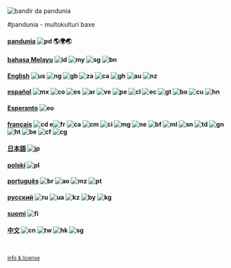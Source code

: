 
![](http://www.pandunia.info/bandir/bandir.png "bandir da pandunia")

#pandunia - multokulturi baxe

#### [pandunia](pandunia/index.md) ![](http://pandunia.info/bandir/qpn.svg "pd") 🌎🌍🌏

#### [bahasa Melayu](malayi/index.md) ![](http://pandunia.info/bandir/id.svg "id") ![](http://pandunia.info/bandir/my.svg "my") ![](http://pandunia.info/bandir/sg.svg "sg") ![](http://pandunia.info/bandir/bn.svg "bn")

#### [English](engli/index.md) ![](http://pandunia.info/bandir/us.svg "us") ![](http://pandunia.info/bandir/ng.svg "ng") ![](http://pandunia.info/bandir/gb.svg "gb") ![](http://pandunia.info/bandir/za.svg "za") ![](http://pandunia.info/bandir/ca.svg "ca") ![](http://pandunia.info/bandir/gh.svg "gh") ![](http://pandunia.info/bandir/au.svg "au") ![](http://pandunia.info/bandir/nz.svg "nz")

#### [español](espani/index.md) ![](http://pandunia.info/bandir/mx.svg "mx") ![](http://pandunia.info/bandir/co.svg "co") ![](http://pandunia.info/bandir/es.svg "es") ![](http://pandunia.info/bandir/ar.svg "ar") ![](http://pandunia.info/bandir/ve.svg "ve") ![](http://pandunia.info/bandir/pe.svg "pe") ![](http://pandunia.info/bandir/cl.svg "cl") ![](http://pandunia.info/bandir/ec.svg "ec") ![](http://pandunia.info/bandir/gt.svg "gt") ![](http://pandunia.info/bandir/bo.svg "bo") ![](http://pandunia.info/bandir/cu.svg "cu") ![](http://pandunia.info/bandir/hn.svg "hn")

#### [Esperanto](esperanti/index.md) ![](http://pandunia.info/bandir/eo.svg "eo")

#### [français](fransi/index.md) ![](http://pandunia.info/bandir/cd.svg "cd") e![](http://pandunia.info/bandir/fr.svg "fr") ![](http://pandunia.info/bandir/ca.svg "ca") ![](http://pandunia.info/bandir/cm.svg "cm") ![](http://pandunia.info/bandir/ci.svg "ci") ![](http://pandunia.info/bandir/mg.svg "mg") ![](http://pandunia.info/bandir/ne.svg "ne") ![](http://pandunia.info/bandir/bf.svg "bf") ![](http://pandunia.info/bandir/ml.svg "ml") ![](http://pandunia.info/bandir/sn.svg "sn") ![](http://pandunia.info/bandir/td.svg "td") ![](http://pandunia.info/bandir/gn.svg "gn") ![](http://pandunia.info/bandir/ht.svg "ht") ![](http://pandunia.info/bandir/be.svg "be") ![](http://pandunia.info/bandir/cf.svg "cf") ![](http://pandunia.info/bandir/cg.svg "cg")

#### [日本語](niponi/index.md) ![](http://pandunia.info/bandir/jp.svg "jp")

#### [polski](polski/index.md) ![](http://pandunia.info/bandir/pl.svg "pl")

#### [português](portugali/index.md) ![](http://pandunia.info/bandir/br.svg "br") ![](http://pandunia.info/bandir/ao.svg "ao") ![](http://pandunia.info/bandir/mz.svg "mz") ![](http://pandunia.info/bandir/pt.svg "pt")

#### [русский](rusi/index.md) ![](http://pandunia.info/bandir/ru.svg "ru") ![](http://pandunia.info/bandir/ua.svg "ua") ![](http://pandunia.info/bandir/kz.svg "kz") ![](http://pandunia.info/bandir/by.svg "by") ![](http://pandunia.info/bandir/kg.svg "kg")

#### [suomi](suomi/index.md) ![](http://pandunia.info/bandir/fi.svg "fi")

#### [中文](cini/index.md) ![](http://pandunia.info/bandir/cn.svg "cn") ![](http://pandunia.info/bandir/tw.svg "tw") ![](http://pandunia.info/bandir/hk.svg "hk") ![](http://pandunia.info/bandir/sg.svg "sg")

<small><br><br>[info & license](README.md)</small>
